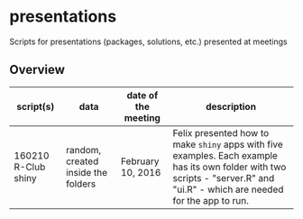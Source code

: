 # presentations
Scripts for presentations (packages, solutions, etc.) presented at meetings

## Overview
script(s) | data | date of the meeting | description
------ | ---- | ------------------- | -----------
160210 R-Club shiny | random, created inside the folders | February 10, 2016 | Felix presented how to make `shiny` apps with five examples. Each example has its own folder with two scripts - "server.R" and "ui.R" - which are needed for the app to run.